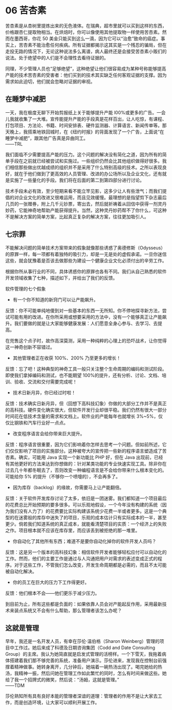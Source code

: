 # 06 苦杏素

苦杏素是从杏树里提炼出来的无色液体。在瑞典，超市里就可以买到这样的东西，价格跟杏仁提取物相当。在烘焙时，你可以像使用其他提取物一样使用苦杏素。然而在墨西哥，你花 50 美金只能买到这么一滴，因为它可以“治愈”致命的癌症。事实上，苦杏素不能治愈任何疾病。所有证据都揭示这其实是一个残忍的骗局，但在走投无路的情况下，无论这种说法多么离谱，病人最终还是会接受苦杏素小贩们的说法。处于绝望中的人们是不会理性去看待证据的。

同理，不少管理人员也“足够绝望”，这种绝望让他们很容易成为某种号称能够提高产能的技术苦杏素的受害者：他们买到的技术其实缺乏任何客观证据的支撑。因为需求如此迫切，他们就会忽略对证据的审视。

## 在睡梦中减肥

一天，我在极度无聊下开始剪报纸上关于能够提升产能 l00%或更多的广告。一会儿我就收集了一大堆。宣传能提升产能的手段真是花样百出，让人吃惊，有课程、打包项目、方法论、书籍、时间安排表、硬件监测器、计算语言、新闻传单等。那天晚上，我搭乘地铁回城时，在《纽约时报》的背面发现了一个广告，上面说“在睡梦中减肥”，跟其他广告真是异曲同工。  
——TRL

我们面临不少需要提高产能的压力。这个问题的解决没有简化之道，因为所有的简单手段在之前就已经被尝试和实施过。一些组织仍然会比其他组织做得好很多。我们相信那些做出优越成绩的组织并不是采用了什么特别高级的技术。之所以表现良好，就在于他们做到了更高效的人员管理、改进的办公场所以及企业文化，还有就是实施了一些量化的手段。我们将在后面的第二到第四部分进行讨论。

技术手段未必有效，至少短期来看不能立竿见影，这多少让人有些泄气；而我们提倡的对企业文化的改进又很难运用，而且见效缓慢。最理想的是指望剪下杂志最后几页的一张赠券，附上几千元钞票，寄出去，然后就祈祷着从回信中获得一剂灵丹妙药，它能神奇地帮助产能获得提升。当然，这种灵丹妙药帮不了你什么，可这种不是解决方案的简单方案，比起真正复杂的解决方案，往往更加吸引人。

## 七宗罪

不能解决问题的简单技术方案带来的假象就像那些诱惑了奥德修斯（Odysseus）的原罪一样，每一项都有着独特的吸引力，却是一无是处的虚假承诺。一旦你迷信这些，就会犹豫着是否该去做那些为建设一个健康企业文化必须付出的辛劳工作。

根据你所从事行业的不同，具体诱惑你的原罪也各有不同。我们从自己熟悉的软件开发领域收集了七种，描述如下，并给出了我们的反馈。

软件管理的七个假象

- 有一个你不知道的新窍门可以让产能飙升。

反馈：你不可能单纯地傻到对一些基本的东西一无所知。你不停地探寻新方法，尝试可能有用的改进。在你所采用或想要采用的方法中，没有一个能够真正让产能飙升。我们要做的就是让大家能够健康发展：人们愿意全身心参与、去学习、去提高。

在兜售这个点子时，故作高深莫测，采用一种纯粹的心理上的恐吓战术，让你觉得这一神奇创新不容错过。

- 其他管理者正在收获 100%、200% 乃至更多的增长！

反馈：忘了吧！这种典型的神奇工具一般只关注整个生命周期的编码和测试阶段。即使我们拿掉编码和测试，也不能期望 100%的提升，还有分析、讨论、文档、培训、验收、交流和交付需要完成呢！

- 技术日新月异，你已经过时啦！

反馈：技术确实日新月异，但（回想下高科技幻象）你做的大部分工作并不是真正的高科技。硬件变化确实很大，但软件开发行业却很平稳。我们仍然有很大一部分时间花在低技术含量的需求和文档上。软件业的产能每年也就增长 3%~5%，仅仅比钢铁和汽车行业好一点点。

- 改变程序语言会给你带来巨大提升。

反馈：程序语言很重要，因为它们影响着你怎样去思考一个问题。但如前所述，它们仅仅影响了项目的实施部分。这种被夸大的宣传把一些新的程序语言塑造成了苦杏素。确实，可能用 Java 实现一个新功能比 PHP 好，但在 Java 出现前，已经有其他更好的方法来达到你想做的：针对某类功能的专业快速实现工具。除非你在过去几十年都冬眠去了，否则改变一种编程语言是不会给你带来什么根本变化的。可能给你 5% 的提升（不够你一个喷嚏的），不会再多了。

- 因为库存（backlog）的缘故，你需要马上让产能翻倍。

反馈：关于软件开发库存讨论了太多，依旧是一团迷雾。我们都知道一个项目最后的花费总比开始预期的要多很多。可以乐观地假设，一个今年没有构建的系统（因为我们没有人力了）的花费要比实际构建该系统少花费一半或者更多。这是一个典型的在迷雾般的库存中迷失了的项目，乐观的成本估计只有实际成本的一半，甚至更少。倘若我们知道系统的真正成本，就能看清楚项目的实质：一个经济上的失败之作。项目根本就不应该在库存里，而应该丢到被拒绝的那一堆里。

- 你自动化了其他所有东西；难道不是要你自动化掉你的软件开发人员吗？

反馈：这是另一个版本的高科技幻象：相信软件开发者能够轻松应付可以自动化的工作。然而，他们的主要工作是通过与人沟通把用户对需求的表述变成正式的程序。对于这些工作，不管我们怎么改变，开发生命周期都是必需的，而且不太可能被自动化解决。

- 你的员工在巨大的压力下工作得更好。

反馈：他们根本不会——他们更乐于减少压力。

到目前为止，所有这些都是负面的：如果依靠人员会对产能起反作用，采用最新技术来装点系统又不会有什么帮助，那么管理者该怎么办呢？

## 这就是管理

早年，我还是一名开发人员，有幸在莎伦·温伯格（Sharon Weinberg）管理的项目中工作过。她后来成了科德及日期咨询集团（Codd and Date Consulting Group）的主席。我认为她简直就是启发式管理的活榜样。一个下雪天，我拖着病体搭建着我们那不够完善的系统，准备用户演示。莎伦进来，发现我在控制台前强撑着精神做事。她转身离开，几分钟后，她端着一碗热汤出现了。喝完她给的热汤，我精神一振，然后问她在管理工作如此繁忙的同时，怎么有时间来做这些。她给了我一个招牌式的微笑，然后说：“汤姆，这就是管理。”  
——TDM

莎伦熟知所有具有良好本能的管理者深谙的道理：管理者的作用不是让大家去工作，而是创造环境，让大家可以顺利开展工作。
